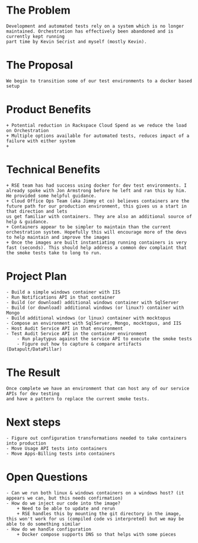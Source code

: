 # The Problem
	Development and automated tests rely on a system which is no longer maintained. Orchestration has effectively been abandoned and is currently kept running
	part time by Kevin Secrist and myself (mostly Kevin).
	
# The Proposal
	We begin to transition some of our test environments to a docker based setup
	
# Product Benefits
	+ Potential reduction in Rackspace Cloud Spend as we reduce the load on Orchestration
	+ Multiple options available for automated tests, reduces impact of a failure with either system
	+ 

# Technical Benefits
	+ RSE team has had success using docker for dev test environments. I already spoke with Jon Armstrong before he left and ran this by him. He provided some helpful guidance.
	+ Cloud Office Ops Team (aka Jimmy et co) believes containers are the future path for our production environment, this gives us a start in that direction and lets 
	us get familiar with containers. They are also an additional source of help & guidance.
	+ Containers appear to be simpler to maintain than the current orchestration system. Hopefully this will encourage more of the devs to help maintain and improve the images
	+ Once the images are built instantiating running containers is very fast (seconds). This should help address a common dev complaint that the smoke tests take to long to run.
	
# Project Plan
	- Build a simple windows container with IIS
	- Run Notifications API in that container
	- Build (or download) additional windows container with SqlServer
	- Build (or download) additional windows (or linux?) container with Mongo
	- Build additional windows (or linux) container with mocktopus
	- Compose an environment with SqlServer, Mongo, mocktopus, and IIS
	- Host Audit Service API in that environment
	- Test Audit Service API in the container environment
		- Run playtypus against the service API to execute the smoke tests
		- Figure out how to capture & compare artifacts (Datapult/DataPillar)
	
# The Result
	Once complete we have an environment that can host any of our service APIs for dev testing 
	and have a pattern to replace the current smoke tests.
	
# Next steps
	- Figure out configuration transformations needed to take containers into production
	- Move Usage API tests into containers
	- Move Apps-Billing tests into containers
	
# Open Questions
	- Can we run both linux & windows containers on a windows host? (it appears we can, but this needs confirmation)
	- How do we inject our code into the image?
		+ Need to be able to update and rerun
		+ RSE handles this by mounting the git directory in the image, this won't work for us (compiled code vs interpreted) but we may be able to do something similar
	- How do we handle configuration
		+ Docker compose supports DNS so that helps with some pieces